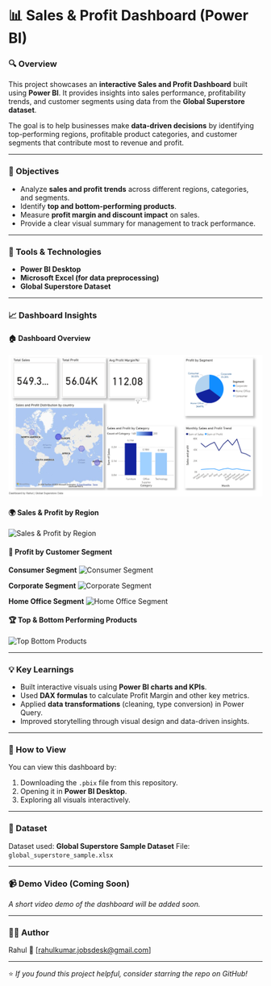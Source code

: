 # 📊 Sales & Profit Dashboard (Power BI)

### 🔍 Overview

This project showcases an **interactive Sales and Profit Dashboard** built using **Power BI**.
It provides insights into sales performance, profitability trends, and customer segments using data from the **Global Superstore dataset**.

The goal is to help businesses make **data-driven decisions** by identifying top-performing regions, profitable product categories, and customer segments that contribute most to revenue and profit.

---

### 🎯 Objectives

* Analyze **sales and profit trends** across different regions, categories, and segments.
* Identify **top and bottom-performing products**.
* Measure **profit margin and discount impact** on sales.
* Provide a clear visual summary for management to track performance.

---

### 🧰 Tools & Technologies

* **Power BI Desktop**
* **Microsoft Excel (for data preprocessing)**
* **Global Superstore Dataset**

---

### 📈 Dashboard Insights

#### 🏠 Dashboard Overview

![Dashboard Overview](screenshots/dashboard_overview.png.png)

#### 🌍 Sales & Profit by Region

![Sales & Profit by Region](screenshots/profit_by_region.png.png)

#### 👥 Profit by Customer Segment

**Consumer Segment**
![Consumer Segment](screenshots/profit_by_segment_consumer.png.png)

**Corporate Segment**
![Corporate Segment](screenshots/profit_by_segment_corporate.png.png)

**Home Office Segment**
![Home Office Segment](screenshots/profit_by_segment_homeoffice.png.png)

#### 🏆 Top & Bottom Performing Products

![Top Bottom Products](screenshots/top_bottom_products.png.png)

---

### 💡 Key Learnings

* Built interactive visuals using **Power BI charts and KPIs**.
* Used **DAX formulas** to calculate Profit Margin and other key metrics.
* Applied **data transformations** (cleaning, type conversion) in Power Query.
* Improved storytelling through visual design and data-driven insights.

---

### 🚀 How to View

You can view this dashboard by:

1. Downloading the `.pbix` file from this repository.
2. Opening it in **Power BI Desktop**.
3. Exploring all visuals interactively.

---

### 📂 Dataset

Dataset used: **Global Superstore Sample Dataset**
File: `global_superstore_sample.xlsx`

---

### 📹 Demo Video (Coming Soon)

*A short video demo of the dashboard will be added soon.*

---

### 👨‍💻 Author

Rahul
📧 [rahulkumar.jobsdesk@gmail.com]


---

⭐ *If you found this project helpful, consider starring the repo on GitHub!*

